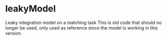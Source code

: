 # leakyModel
Leaky integration model on a matching task
This is old code that should no longer be used, only used as reference since the model is working in this version.
